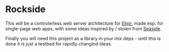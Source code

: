 # Rockside

This *will* be a controlerless web server architecture for [Elixir][1], 
made esp. for single-page web apps, with some ideas inspired by /
stolen from [Seaside][2].

Finally you will need this project as a library in your mix deps - 
until this is done it is just a testbed for rapidly changind ideas.

[1]: http://elixir-lang.org
[2]: http://seaside.st
